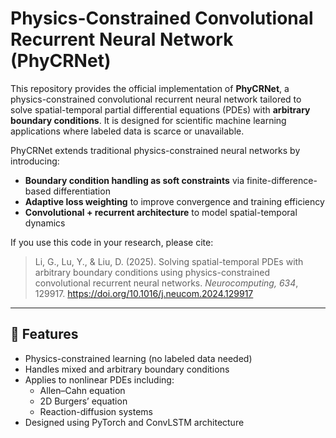 # Physics-Constrained Convolutional Recurrent Neural Network (PhyCRNet)

This repository provides the official implementation of **PhyCRNet**, a physics-constrained convolutional recurrent neural network tailored to solve spatial-temporal partial differential equations (PDEs) with **arbitrary boundary conditions**. It is designed for scientific machine learning applications where labeled data is scarce or unavailable.

PhyCRNet extends traditional physics-constrained neural networks by introducing:

- **Boundary condition handling as soft constraints** via finite-difference-based differentiation
- **Adaptive loss weighting** to improve convergence and training efficiency
- **Convolutional + recurrent architecture** to model spatial-temporal dynamics

If you use this code in your research, please cite:

> Li, G., Lu, Y., & Liu, D. (2025). Solving spatial-temporal PDEs with arbitrary boundary conditions using physics-constrained convolutional recurrent neural networks. *Neurocomputing, 634*, 129917. https://doi.org/10.1016/j.neucom.2024.129917

---

## 🧠 Features

- Physics-constrained learning (no labeled data needed)
- Handles mixed and arbitrary boundary conditions
- Applies to nonlinear PDEs including:
  - Allen–Cahn equation
  - 2D Burgers’ equation
  - Reaction-diffusion systems
- Designed using PyTorch and ConvLSTM architecture



